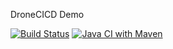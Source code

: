 DroneCICD Demo


[![Build Status](https://cloud.drone.io/api/badges/hisopfun/DroneCICD/status.svg?ref=refs/heads/master)](https://cloud.drone.io/hisopfun/DroneCICD)
[![Java CI with Maven](https://github.com/hisopfun/DroneCICD/actions/workflows/maven.yml/badge.svg)](https://github.com/hisopfun/DroneCICD/actions/workflows/maven.yml)

